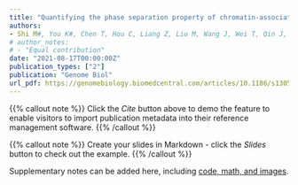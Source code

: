```yaml
---
title: "Quantifying the phase separation property of chromatin-associated proteins under physiological conditions using an anti-1,6-hexanediol index"
authors:
- Shi M#, You K#, Chen T, Hou C, Liang Z, Liu M, Wang J, Wei T, Qin J, Chen Y, Zhang MQ, Li T
# author_notes:
# - "Equal contribution"
date: "2021-08-17T00:00:00Z"
publication_types: ["2"]
publication: "Genome Biol"
url_pdf: https://genomebiology.biomedcentral.com/articles/10.1186/s13059-021-02456-2
---
```


{{% callout note %}}
Click the *Cite* button above to demo the feature to enable visitors to import publication metadata into their reference management software.
{{% /callout %}}

{{% callout note %}}
Create your slides in Markdown - click the *Slides* button to check out the example.
{{% /callout %}}

Supplementary notes can be added here, including [code, math, and images](https://wowchemy.com/docs/writing-markdown-latex/).

